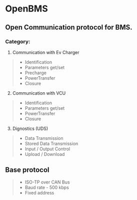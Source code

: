 # OpenBMS
## Open Communication protocol for BMS. 
### Category:
1. Communication with Ev Charger
> * Identification
> * Parameters get/set 
> * Precharge
> * PowerTransfer
> * Closure
2. Communication with VCU
> * Identification
> * Parameters get/set 
> * PowerTransfer
> * Closure
3. Dignostics (UDS)
> * Data Transmission	
> * Stored Data Transmission	
> * Input / Output Control	
> * Upload / Download

## Base protocol  
> * ISO-TP over CAN Bus
> * Baud rate - 500 kbps
> * Fixed address 
